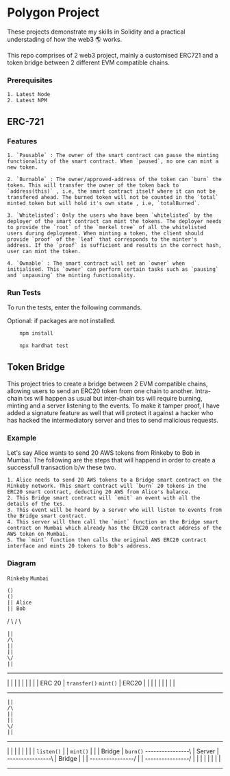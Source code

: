 # Polygon Project

These projects demonstrate my skills in Solidity and a practical understading of how the web3 🌎 works.

This repo comprises of 2 web3 project, mainly a customised ERC721 and a token bridge between 2 different EVM compatible chains.

### Prerequisites

    1. Latest Node
    2. Latest NPM

## ERC-721

### Features

    1. `Pausable` : The owner of the smart contract can pause the minting functionality of the smart contract. When `paused`, no one can mint a new token.

    2. `Burnable` : The owner/approved-address of the token can `burn` the token. This will transfer the owner of the token back to `address(this)` , i.e, the smart contract itself where it can not be transfered ahead. The burned token will not be counted in the `total` minted token but will hold it's own state , i.e, `totalBurned`.

    3. `Whitelisted`: Only the users who have been `whitelisted` by the deployer of the smart contract can mint the tokens. The deployer needs to provide the `root` of the `merkel tree` of all the whitelisted users during deployment. When minting a token, the client should provide `proof` of the `leaf` that corresponds to the minter's address. If the `proof` is sufficient and results in the correct hash, user can mint the token.

    4. `Ownable` : The smart contract will set an `owner` when initialised. This `owner` can perform certain tasks such as `pausing` and `unpausing` the minting functionality.

### Run Tests

To run the tests, enter the following commands.

Optional: if packages are not installed.

```bash
    npm install
```

```bash
    npx hardhat test
```

## Token Bridge

This project tries to create a bridge between 2 EVM compatible chains, allowing users to send an ERC20 token from one chain to another. Intra-chain txs will happen as usual but inter-chain txs will require burning, minting and a server listening to the events. To make it tamper proof, I have added a signature feature as well that will protect it against a hacker who has hacked the intermediatory server and tries to send malicious requests.

### Example

Let's say Alice wants to send 20 AWS tokens from Rinkeby to Bob in Mumbai. The following are the steps that will happend in order to create a successfull transaction b/w these two.

    1. Alice needs to send 20 AWS tokens to a Bridge smart contract on the Rinkeby network. This smart contract will `burn` 20 tokens in the ERC20 smart contract, deducting 20 AWS from Alice's balance.
    2. This Bridge smart contract will `emit` an event with all the details of the txs.
    3. This event will be heard by a server who will listen to events from the Bridge smart contract.
    4. This server will then call the `mint` function on the Bridge smart contract on Mumbai which already has the ERC20 contract address of the AWS token on Mumbai.
    5. The `mint` function then calls the original AWS ERC20 contract interface and mints 20 tokens to Bob's address.

### Diagram


`Rinkeby`                                                                     `Mumbai`

    ()                                                                           ()
    || Alice                                                                     || Bob
   /  \                                                                         /  \

    ||                                                                           /\
    ||                                                                           ||
    \/                                                                           ||

-------------                                                               -------------   
|           |                                                               |           |
|           |                                                               |           |
|   ERC 20  | `transfer()`                                         `mint()` |   ERC20   |
|           |                                                               |           |
|           |                                                               |           |
-------------                                                               -------------

    ||                                                                           /\
    ||                                                                           ||                    
    \/                                                                           ||
                                                                                 
-------------                             --------------                    -------------
|           |                             |            |                    |           |
|           |               `listen()`    |            |    `mint()`        |           |
|   Bridge  | `burn()`  ----------------\ |   Server   | ----------------\  |   Bridge  |
|           |           ----------------/ |            | ----------------/  |           |
|           |                             |            |                    |           |
-------------                             --------------                    -------------